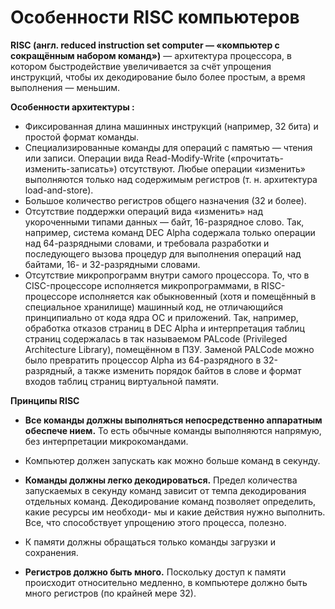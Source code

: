 # Особенности RISC компьютеров

**RISC (англ. reduced instruction set computer — «компьютер с сокращённым набором команд»)** — архитектура процессора, в котором быстродействие увеличивается за счёт упрощения инструкций, чтобы их декодирование было более простым, а время выполнения — меньшим.

**Особенности архитектуры :**

* Фиксированная длина машинных инструкций (например, 32 бита) и простой формат команды.
* Специализированные команды для операций с памятью — чтения или записи. Операции вида Read-Modify-Write («прочитать-изменить-записать») отсутствуют. Любые операции «изменить» выполняются только над содержимым регистров (т. н. архитектура load-and-store).
* Большое количество регистров общего назначения (32 и более).
* Отсутствие поддержки операций вида «изменить» над укороченными типами данных — байт, 16-разрядное слово. Так, например, система команд DEC Alpha содержала только операции над 64-разрядными словами, и требовала разработки и последующего вызова процедур для выполнения операций над байтами, 16- и 32-разрядными словами.
* Отсутствие микропрограмм внутри самого процессора. То, что в CISC-процессоре исполняется микропрограммами, в RISC-процессоре исполняется как обыкновенный (хотя и помещённый в специальное хранилище) машинный код, не отличающийся принципиально от кода ядра ОС и приложений. Так, например, обработка отказов страниц в DEC Alpha и интерпретация таблиц страниц содержалась в так называемом PALcode (Privileged Architecture Library), помещённом в ПЗУ. Заменой PALCode можно было превратить процессор Alpha из 64-разрядного в 32-разрядный, а также изменить порядок байтов в слове и формат входов таблиц страниц виртуальной памяти.

**Принципы RISC**

* **Все команды должны выполняться непосредственно аппаратным обеспече­
нием.** То есть обычные команды выполняются напрямую, без интерпретации микрокомандами.

* Компьютер должен запускать как можно больше команд в секунду.

* **Команды должны легко декодироваться.** Предел количества запускаемых
в секунду команд зависит от темпа декодирования отдельных команд.
Декодирование команд позволяет определить, какие ресурсы им необходи-
мы и какие действия нужно выполнить. Все, что способствует упрощению
этого процесса, полезно.

* К памяти должны обращаться только команды загрузки и сохранения.

* **Регистров должно быть много.** Поскольку доступ к памяти происходит
относительно медленно, в компьютере должно быть много регистров (по
крайней мере 32).
